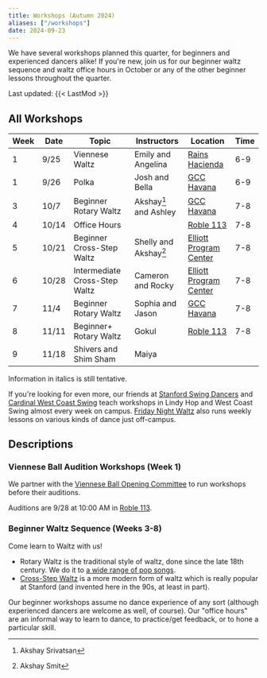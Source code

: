 ```yaml
---
title: Workshops (Autumn 2024)
aliases: ["/workshops"]
date: 2024-09-23
---
```


We have several workshops planned this quarter, for beginners and experienced
dancers alike!  If you're new, join us for our beginner waltz sequence and
waltz office hours in October or any of the other beginner lessons throughout
the quarter.

<!--more-->

Last updated: {{< LastMod >}}

## All Workshops

| Week | Date  | Topic                         | Instructors           | Location                      | Time |
|------|-------|-------------------------------|-----------------------|-------------------------------|------|
| 1    | 9/25  | Viennese Waltz                | Emily and Angelina    | [Rains Hacienda][rains]       | 6-9  |
| 1    | 9/26  | Polka                         | Josh and Bella        | [GCC Havana][gcc]             | 6-9  |
| 3    | 10/7  | Beginner Rotary Waltz         | Akshay[^1] and Ashley | [GCC Havana][gcc]             | 7-8  |
| 4    | 10/14 | Office Hours                  |                       | [Roble 113][roble]            | 7-8  |
| 5    | 10/21 | Beginner Cross-Step Waltz     | Shelly and Akshay[^2] | [Elliott Program Center][epc] | 7-8  |
| 6    | 10/28 | Intermediate Cross-Step Waltz | Cameron and Rocky     | [Elliott Program Center][epc] | 7-8  |
| 7    | 11/4  | Beginner Rotary Waltz         | Sophia and Jason      | [GCC Havana][gcc]             | 7-8  |
| 8    | 11/11 | Beginner+ Rotary Waltz        | Gokul                 | [Roble 113][roble]            | 7-8  |
| 9    | 11/18 | Shivers and Shim Sham         | Maiya                 |                               |      |

[^1]: Akshay Srivatsan
[^2]: Akshay Smit

Information in italics is still tentative.

If you're looking for even more, our friends at [Stanford Swing Dancers][ssd]
and [Cardinal West Coast Swing][wcs] teach workshops in Lindy Hop and West
Coast Swing almost every week on campus. [Friday Night Waltz][fnw] also runs
weekly lessons on various kinds of dance just off-campus.

## Descriptions

### Viennese Ball Audition Workshops (Week 1)

We partner with the [Viennese Ball Opening
Committee](https://vienneseball.stanford.edu) to run workshops before their
auditions.

Auditions are 9/28 at 10:00 AM in [Roble 113][roble].

### Beginner Waltz Sequence (Weeks 3-8)

Come learn to Waltz with us!
* Rotary Waltz is the traditional style of waltz, done since the late 18th
century.  We do it to [a wide range of pop songs][lod-rotary].
* [Cross-Step Waltz][xstep] is a more modern form of waltz which is really
popular at Stanford (and invented here in the 90s, at least in part).

Our beginner workshops assume no dance experience of any sort (although
experienced dancers are welcome as well, of course).  Our "office hours" are an
informal way to learn to dance, to practice/get feedback, or to hone a
particular skill.

[lod-rotary]: https://open.spotify.com/playlist/4sGCGgIXR28EQL3oOd1GO4
[lod-lindy]: https://www.libraryofdance.org/dances/lindy-hop/
[xstep]: https://socialdance.stanford.edu/syllabi/cross-step_waltz.htm
[epc]: /info/locations/#elliott-program-center
[roble]: /info/locations/#roble-gym
[gcc]: /info/locations/#graduate-community-center
[rains]: /info/locations/#rains-houses
[ssd]: https://swing.stanford.edu
[wcs]: https://www.facebook.com/cardinalswing/
[fnw]: http://fridaynightwaltz.com/
